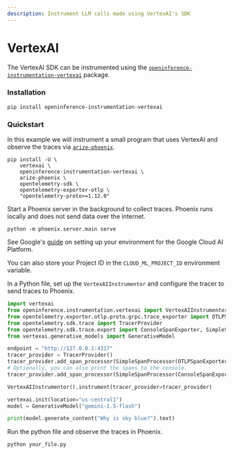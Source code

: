 ```yaml
---
description: Instrument LLM calls made using VertexAI's SDK
---
```


# VertexAI

The VertexAI SDK can be instrumented using the [`openinference-instrumentation-vertexai`](https://github.com/Arize-ai/openinference/tree/main/python/instrumentation/openinference-instrumentation-vertexai) package.

### Installation

```shell
pip install openinference-instrumentation-vertexai
```

### Quickstart

In this example we will instrument a small program that uses VertexAI and observe the traces via [`arize-phoenix`](https://github.com/Arize-ai/phoenix).

```shell
pip install -U \
    vertexai \
    openinference-instrumentation-vertexai \
    arize-phoenix \
    opentelemetry-sdk \
    opentelemetry-exporter-otlp \
    "opentelemetry-proto>=1.12.0"
```

Start a Phoenix server in the background to collect traces. Phoenix runs locally and does not send data over the internet.

```shell
python -m phoenix.server.main serve
```

See Google's [guide](https://cloud.google.com/vertex-ai/generative-ai/docs/start/quickstarts/quickstart-multimodal#expandable-1) on setting up your environment for the Google Cloud AI Platform.

You can also store your Project ID in the `CLOUD_ML_PROJECT_ID` environment variable.

In a Python file, set up the `VertexAIInstrumentor` and configure the tracer to send traces to Phoenix.

```python
import vertexai
from openinference.instrumentation.vertexai import VertexAIInstrumentor
from opentelemetry.exporter.otlp.proto.grpc.trace_exporter import OTLPSpanExporter
from opentelemetry.sdk.trace import TracerProvider
from opentelemetry.sdk.trace.export import ConsoleSpanExporter, SimpleSpanProcessor
from vertexai.generative_models import GenerativeModel

endpoint = "http://127.0.0.1:4317"
tracer_provider = TracerProvider()
tracer_provider.add_span_processor(SimpleSpanProcessor(OTLPSpanExporter(endpoint)))
# Optionally, you can also print the spans to the console.
tracer_provider.add_span_processor(SimpleSpanProcessor(ConsoleSpanExporter()))

VertexAIInstrumentor().instrument(tracer_provider=tracer_provider)

vertexai.init(location="us-central1")
model = GenerativeModel("gemini-1.5-flash")

print(model.generate_content("Why is sky blue?").text)
```

Run the python file and observe the traces in Phoenix.

```shell
python your_file.py
```
